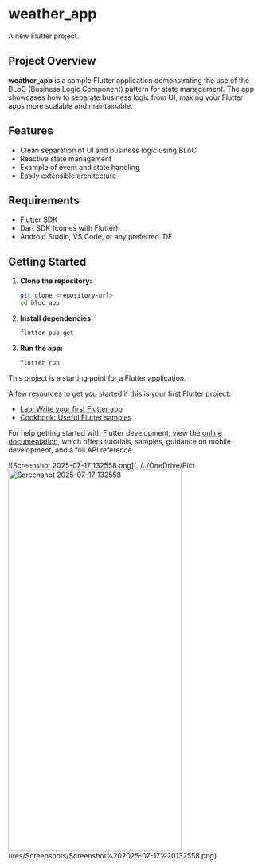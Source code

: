 # weather_app

A new Flutter project.

## Project Overview

**weather_app** is a sample Flutter application demonstrating the use of the BLoC (Business Logic Component) pattern for state management. The app showcases how to separate business logic from UI, making your Flutter apps more scalable and maintainable.

## Features

- Clean separation of UI and business logic using BLoC
- Reactive state management
- Example of event and state handling
- Easily extensible architecture

## Requirements

- [Flutter SDK](https://flutter.dev/docs/get-started/install)
- Dart SDK (comes with Flutter)
- Android Studio, VS Code, or any preferred IDE

## Getting Started

1. **Clone the repository:**
   ```bash
   git clone <repository-url>
   cd bloc_app
   ```
2. **Install dependencies:**
   ```bash
   flutter pub get
   ```
3. **Run the app:**
   ```bash
   flutter run
   ```

This project is a starting point for a Flutter application.

A few resources to get you started if this is your first Flutter project:

- [Lab: Write your first Flutter app](https://docs.flutter.dev/get-started/codelab)
- [Cookbook: Useful Flutter samples](https://docs.flutter.dev/cookbook)

For help getting started with Flutter development, view the
[online documentation](https://docs.flutter.dev/), which offers tutorials,
samples, guidance on mobile development, and a full API reference.

![Screenshot 2025-07-17 132558.png](../../OneDrive/Pict<img width="348" height="766" alt="Screenshot 2025-07-17 132558" src="https://github.com/user-attachments/assets/ca8eb882-8486-4ec2-8308-d5fee8558c5c" />
ures/Screenshots/Screenshot%202025-07-17%20132558.png)
